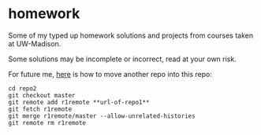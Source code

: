 # homework

Some of my typed up homework solutions and projects from courses taken at UW-Madison. 

Some solutions may be incomplete or incorrect, read at your own risk. 

For future me, [here](https://stackoverflow.com/questions/17371150/moving-git-repository-content-to-another-repository-preserving-history)
is how to move another repo into this repo:
```
cd repo2
git checkout master
git remote add r1remote **url-of-repo1**
git fetch r1remote
git merge r1remote/master --allow-unrelated-histories
git remote rm r1remote
```

